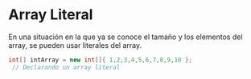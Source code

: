 # Array Literal

En una situación en la que ya se conoce el tamaño y los elementos del array, se pueden usar literales del array.

```java
int[] intArray = new int[]{ 1,2,3,4,5,6,7,8,9,10 };
 // Declarando un array literal
```
